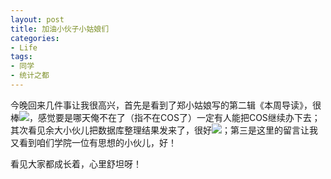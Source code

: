 ```yaml
---
layout: post
title: 加油小伙子小姑娘们
categories:
- Life
tags:
- 同学
- 统计之都
---
```


今晚回来几件事让我很高兴，首先是看到了郑小姑娘写的第二辑《本周导读》，很棒![](http://yihui.name/cn/wp-content/uploads/bo/emot/zan.gif)，感觉要是哪天俺不在了（指不在COS了）一定有人能把COS继续办下去；其次看见余大小伙儿把数据库整理结果发来了，很好![](http://yihui.name/cn/wp-content/uploads/bo/emot/zan.gif)；第三是这里的留言让我又看到咱们学院一位有思想的小伙儿，好！

看见大家都成长着，心里舒坦呀！
